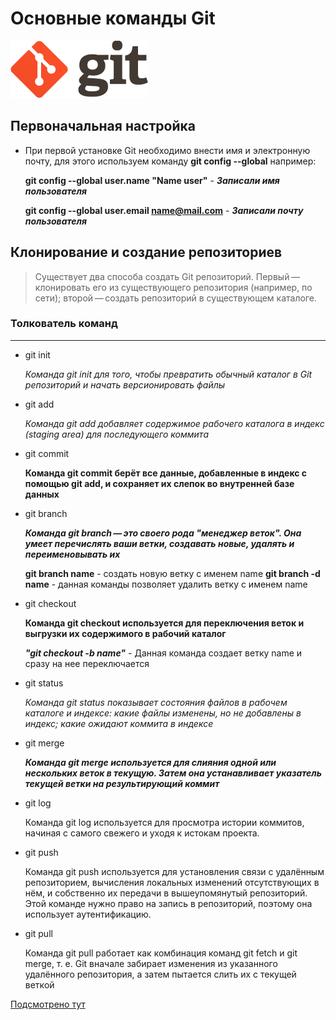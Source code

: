 # Основные команды Git

![Logo](logogit.png "pictures git")

## Первоначальная настройка

* При первой установке Git необходимо внести имя и электронную почту, для этого используем команду **git config --global** например:

    **git config --global user.name "Name user"** - ***Записали имя пользователя***
    
    **git config --global user.email name@mail.com** - ***Записали почту пользователя***
    
## Клонирование и создание репозиториев

>Существует два способа создать Git репозиторий. Первый — клонировать его из существующего репозитория (например, по сети); второй — создать репозиторий в существующем каталоге.

### Толкователь команд
***


* git init

    *Команда git init для того, чтобы превратить обычный каталог в Git репозиторий и начать версионировать файлы*

* git add

    *Команда git add добавляет содержимое рабочего каталога в индекс (staging area) для последующего коммита*

* git commit

    **Команда git commit берёт все данные, добавленные в индекс с помощью git add, и сохраняет их слепок во внутренней базе данных**

* git branch

    ***Команда git branch — это своего рода "менеджер веток". Она умеет перечислять ваши ветки, создавать новые, удалять и переименовывать их***

    **git branch name** - создать новую ветку с именем name
    **git branch -d name** - данная команды позволяет удалить ветку с именем name



* git checkout

    __Команда git checkout используется для переключения веток и выгрузки их содержимого в рабочий каталог__

    ***"git checkout -b name"*** - Данная команда создает ветку name и сразу на нее переключается

* git status

    _Команда git status показывает состояния файлов в рабочем каталоге и индексе: какие файлы изменены, но не добавлены в индекс; какие ожидают коммита в индексе_



* git merge

    ___Команда git merge используется для слияния одной или нескольких веток в текущую. Затем она устанавливает указатель текущей ветки на результирующий коммит___

* git log

    Команда git log используется для просмотра истории коммитов, начиная с самого свежего и уходя к истокам проекта.

* git push

    Команда git push используется для установления связи с удалённым репозиторием, вычисления локальных изменений отсутствующих в нём, и собственно их передачи в вышеупомянутый репозиторий. Этой команде нужно право на запись в репозиторий, поэтому она использует аутентификацию.

* git pull

    Команда git pull работает как комбинация команд git fetch и git merge, т. е. Git вначале забирает изменения из указанного удалённого репозитория, а затем пытается слить их с текущей веткой



[Подсмотрено тут](https://git-scm.com/ "Git")

